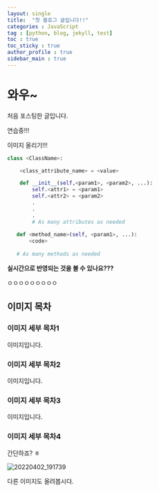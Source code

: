 ```yaml
---
layout: single
title:  "첫 블로그 글입니다!!"
categories : JavaScript
tag : [python, blog, jekyll, test]
toc : true
toc_sticky : true
author_profile : true
sidebar_main : true
---
```


# 와우~

처음 포스팅한 글입니다.

연습중!!!

이미지 올리기!!!

```python
class <ClassName>:

    <class_attribute_name> = <value>

    def __init__(self,<param1>, <param2>, ...):
        self.<attr1> = <param1>
        self.<attr2> = <param2>
        .
        .
        .
        # As many attributes as needed
    
   def <method_name>(self, <param1>, ...):
       <code>
       
   # As many methods as needed
```





**실시간으로 반영되는 것을 볼 수 있나요???**

ㅇㅇㅇㅇㅇㅇㅇㅇㅇ

## 이미지 목차

### 이미지 세부 목차1

이미지입니다.

### 이미지 세부 목차2

이미지입니다.

### 이미지 세부 목차3

이미지입니다.

### 이미지 세부 목차4

간단하죠? ㅎ

![20220402_191739](../../images/2022-04-02-first/20220402_191739.png)

다른 이미지도 올려봅시다.

